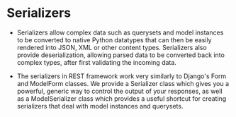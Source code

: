 # Serializers
- Serializers allow complex data such as querysets and model instances to be converted to native Python datatypes that can then be easily rendered into JSON, XML or other content types. Serializers also provide deserialization, allowing parsed data to be converted back into complex types, after first validating the incoming data.

- The serializers in REST framework work very similarly to Django's Form and ModelForm classes. We provide a Serializer class which gives you a powerful, generic way to control the output of your responses, as well as a ModelSerializer class which provides a useful shortcut for creating serializers that deal with model instances and querysets.
